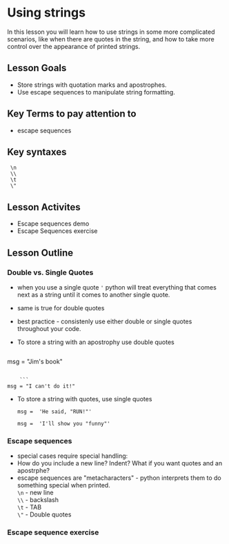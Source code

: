 # Using strings
In this lesson you will learn how to use strings in some more complicated scenarios, like when there are quotes in the string, and how to take more control over the appearance of printed strings.
## Lesson Goals
- Store strings with quotation marks and apostrophes.
- Use escape sequences to manipulate string formatting.

## Key Terms to pay attention to
- escape sequences

## Key syntaxes

     \n
     \\
     \t
     \"
     
## Lesson Activites
- Escape sequences demo
- Escape Sequences exercise

## Lesson Outline

### Double vs. Single Quotes
- when you use a single quote `'` python will treat everything that comes next as a string until it comes to another single quote.
- same is true for double quotes
- best practice - consistenly use either double or single quotes throughout your code.
- To store a string with an apostrophy use double quotes  

	```
msg = "Jim's book"  
```  

	```
msg = "I can't do it!"
```
    
- To store a string with quotes, use single quotes

   `msg =  'He said, "RUN!"' `  
   
   `msg =  'I'll show you "funny"' `  
   
### Escape sequences
- special cases require special handling:
- How do you include a new line?  Indent? What if you want quotes and an apostrphe?
- escape sequences are "metacharacters" - python interprets them to do something special when printed.  
	`\n` - new line  
	`\\` - backslash  
	`\t` - TAB  
	`\"` - Double quotes

### Escape sequence exercise

    
